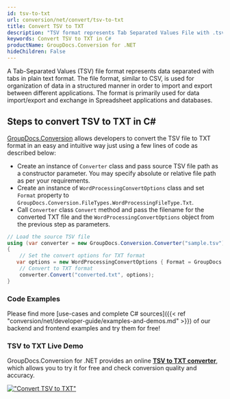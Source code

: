 ```yaml
---
id: tsv-to-txt
url: conversion/net/convert/tsv-to-txt
title: Convert TSV to TXT
description: "TSV format represents Tab Separated Values File with .tsv extension. Learn how to convert TSV to TXT file programmatically in C# language using GroupDocs.Conversion for .NET library."
keywords: Convert TSV to TXT in C#
productName: GroupDocs.Conversion for .NET
hideChildren: False
---
```


A Tab-Separated Values (TSV) file format represents data separated with tabs in plain text format. The file format, similar to CSV, is used for organization of data in a structured manner in order to import and export between different applications. The format is primarily used for data import/export and exchange in Spreadsheet applications and databases. 

## Steps to convert TSV to TXT in C#

[GroupDocs.Conversion](https://products.groupdocs.com/conversion/net) allows developers to convert the TSV file to TXT format in an easy and intuitive way just using a few lines of code as described below:

* Create an instance of `Converter` class and pass source TSV file path as a constructor parameter. You may specify absolute or relative file path as per your requirements. 
* Create an instance of `WordProcessingConvertOptions` class and set `Format` property to `GroupDocs.Conversion.FileTypes.WordProcessingFileType.Txt`.
* Call `Converter` class `Convert` method and pass the filename for the converted TXT file and the `WordProcessingConvertOptions` object from the previous step as parameters.

```csharp
// Load the source TSV file
using (var converter = new GroupDocs.Conversion.Converter("sample.tsv"))
{
    // Set the convert options for TXT format
   var options = new WordProcessingConvertOptions { Format = GroupDocs.Conversion.FileTypes.WordProcessingFileType.Txt };
    // Convert to TXT format
    converter.Convert("converted.txt", options);
}
```

### Code Examples

Please find more [use-cases and complete C# sources]({{< ref "conversion/net/developer-guide/examples-and-demos.md" >}}) of our backend and frontend examples and try them for free!

### TSV to TXT Live Demo

GroupDocs.Conversion for .NET provides an online [**TSV to TXT converter**](https://products.groupdocs.app/conversion/tsv-to-txt), which allows you to try it for free and check conversion quality and accuracy.

[!["Convert TSV to TXT"](conversion/net/images/convert-to-txt/convert-tsv-to-txt.png)](https://products.groupdocs.app/conversion/tsv-to-txt)